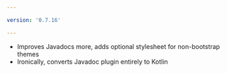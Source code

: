 ```yaml
---

version: '0.7.16'

---
```


- Improves Javadocs more, adds optional stylesheet for non-bootstrap themes
- Ironically, converts Javadoc plugin entirely to Kotlin
